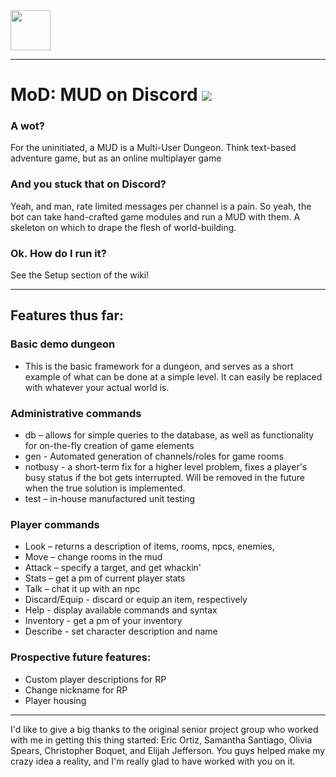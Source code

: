 <img src="http://www.mahan.io/static/media/DMspritev3.png" height="64"/>

___

# MoD: MUD on Discord <a href="https://codeclimate.com/github/JohnnySn0w/MoD/maintainability"><img src="https://api.codeclimate.com/v1/badges/1901d2aed01ef57e9384/maintainability" /></a>
### A wot?
For the uninitiated, a MUD is a Multi-User Dungeon. Think text-based adventure game, but as an online multiplayer game
### And you stuck that on Discord?
Yeah, and man, rate limited messages per channel is a pain.
So yeah, the bot can take hand-crafted game modules and run a MUD with them. A skeleton on which to drape the flesh of world-building.
### Ok. How do I run it?
See the Setup section of the wiki!

___

## Features thus far:

### Basic demo dungeon
- This is the basic framework for a dungeon, and serves as a short example of what can be done at a simple level. It can easily be replaced with whatever your actual world is.

### Administrative commands
- db – allows for simple queries to the database, as well as functionality for on-the-fly creation of game elements
- gen - Automated generation of channels/roles for game rooms
- notbusy - a short-term fix for a higher level problem, fixes a player's busy status if the bot gets interrupted. Will be removed in the future when the true solution is implemented.
- test – in-house manufactured unit testing

### Player commands
- Look – returns a description of items, rooms, npcs, enemies, 
- Move – change rooms in the mud
- Attack – specify a target, and get whackin'
- Stats – get a pm of current player stats
- Talk – chat it up with an npc
- Discard/Equip - discard or equip an item, respectively
- Help - display available commands and syntax
- Inventory - get a pm of your inventory
- Describe - set character description and name

### Prospective future features:
- Custom player descriptions for RP
- Change nickname for RP
- Player housing


___

I'd like to give a big thanks to the original senior project group who worked with me in getting this thing started:
Eric Ortiz, Samantha Santiago, Olivia Spears, Christopher Boquet, and Elijah Jefferson. You guys helped make my crazy idea a reality, and I'm really glad to have worked with you on it.
